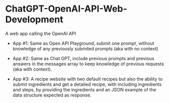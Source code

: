 # ChatGPT-OpenAI-API-Web-Development

A web app calling the OpenAI API

- App #1: Same as Open API Playground, submit one prompt, without knowledge of any previously submited prompts (aka with no context)

- App #2: Same as Chat GPT, include previous prompts and previous answers in the messages array to keep knowledge of previous requests (aka with context).

- App #3: A recipe website with two default recipes but also the ability to submit ingredients and get a detailed recipe, with including ingredients and steps, by providing the ingredients and an JSON example of the data structure expected as response.
